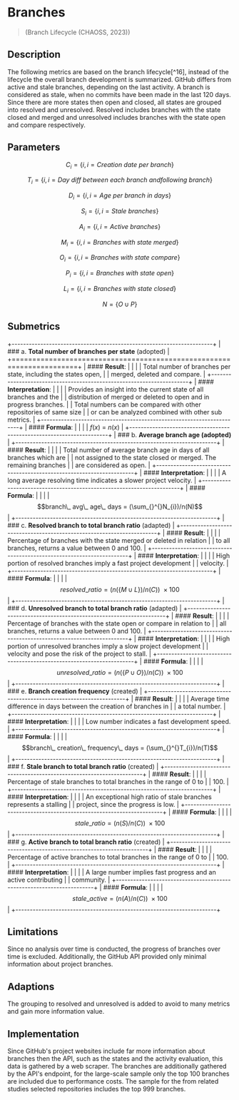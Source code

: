 # Branches 
>(Branch Lifecycle (CHAOSS, 2023))

## Description
The following metrics are based on the branch
lifecycle[^16], instead of the lifecycle the overall branch development
is summarized. GitHub differs from active and stale branches, depending
on the last activity. A branch is considered as stale, when no commits
have been made in the last 120 days. Since there are more states then
open and closed, all states are grouped into resolved and unresolved.
Resolved includes branches with the state closed and merged and
unresolved includes branches with the state open and compare
respectively.

## Parameters

$$C_{i} = \{ i,i = Creation\ date\ per\ branch\}$$

$${T_{i} = \{ i,i = Day\ diff\ between\ each\ branch\ and
}{following\ branch\}}$$

$$D_{i} = \{ i,i = Age\ per\ branch\ in\ days\}$$

$$S_{i} = \{ i,i = Stale\ branches\}$$

$$A_{i} = \{ i,i = Active\ branches\}$$

$$M_{i} = \{ i,i = Branches\ with\ state\ merged\}$$

$$O_{i} = \{ i,i = Branches\ with\ state\ compare\}$$

$$P_{i} = \{ i,i = Branches\ with\ state\ open\}$$

$$L_{i} = \{ i,i = Branches\ with\ state\ closed\}$$

$$N = \{ O \cup P\}$$

## Submetrics

+----------------------------------------------------------------------+
| ### a.  **Total number of branches per state** (adopted)             |
+======================================================================+
| #### **Result**:                                                     |
|                                                                      |
| Total number of branches per state, including the states open,       |
| merged, deleted and compare.                                         |
+----------------------------------------------------------------------+
| #### **Interpretation**:                                             |
|                                                                      |
| Provides an insight into the current state of all branches and the   |
| distribution of merged or deleted to open and in progress branches.  |
| Total numbers can be compared with other repositories of same size   |
| or can be analyzed combined with other sub metrics.                  |
+----------------------------------------------------------------------+
| #### **Formula**:                                                    |
|                                                                      |
| $f(x)\  = \ n(x)$                                                    |
+----------------------------------------------------------------------+
| ### b.  **Average branch age (adopted)**                             |
+----------------------------------------------------------------------+
| #### **Result**:                                                     |
|                                                                      |
| Total number of average branch age in days of all branches which are |
| not assigned to the state closed or merged. The remaining branches   |
| are considered as open.                                              |
+----------------------------------------------------------------------+
| #### **Interpretation**:                                             |
|                                                                      |
| A long average resolving time indicates a slower project velocity.   |
+----------------------------------------------------------------------+
| #### **Formula**:                                                    |
|                                                                      |
| $$branch\_ avg\_ age\_ days = (\sum_{}^{}N_{i})/n(N)$$               |
+----------------------------------------------------------------------+
| ### c.  **Resolved branch to total branch ratio** (adapted)          |
+----------------------------------------------------------------------+
| #### **Result**:                                                     |
|                                                                      |
| Percentage of branches with the state merged or deleted in relation  |
| to all branches, returns a value between 0 and 100.                  |
+----------------------------------------------------------------------+
| #### **Interpretation**:                                             |
|                                                                      |
| High portion of resolved branches imply a fast project development   |
| velocity.                                                            |
+----------------------------------------------------------------------+
| #### **Formula**:                                                    |
|                                                                      |
| $$resolved\_ ratio = (n(\{ M \cup L\})/n(C))\  \times 100$$          |
+----------------------------------------------------------------------+
| ### d.  **Unresolved branch to total branch ratio** (adapted)        |
+----------------------------------------------------------------------+
| #### **Result**:                                                     |
|                                                                      |
| Percentage of branches with the state open or compare in relation to |
| all branches, returns a value between 0 and 100.                     |
+----------------------------------------------------------------------+
| #### **Interpretation**:                                             |
|                                                                      |
| High portion of unresolved branches imply a slow project development |
| velocity and pose the risk of the project to stall.                  |
+----------------------------------------------------------------------+
| #### **Formula**:                                                    |
|                                                                      |
| $$unresolved\_ ratio = (n(\{ P \cup O\})/n(C))\  \times 100$$        |
+----------------------------------------------------------------------+
| ### e.  **Branch creation frequency** (created)                      |
+----------------------------------------------------------------------+
| #### **Result**:                                                     |
|                                                                      |
| Average time difference in days between the creation of branches in  |
| a total number.                                                      |
+----------------------------------------------------------------------+
| #### **Interpretation**:                                             |
|                                                                      |
| Low number indicates a fast development speed.                       |
+----------------------------------------------------------------------+
| #### **Formula**:                                                    |
|                                                                      |
| $$branch\_ creation\_ frequency\_ days = (\sum_{}^{}T_{i})/n(T)$$    |
+----------------------------------------------------------------------+
| ### f.  **Stale branch to total branch ratio** (created)             |
+----------------------------------------------------------------------+
| #### **Result**:                                                     |
|                                                                      |
| Percentage of stale branches to total branches in the range of 0 to  |
| 100.                                                                 |
+----------------------------------------------------------------------+
| #### **Interpretation**:                                             |
|                                                                      |
| An exceptional high ratio of stale branches represents a stalling    |
| project, since the progress is low.                                  |
+----------------------------------------------------------------------+
| #### **Formula**:                                                    |
|                                                                      |
| $$stale\_ ratio = (n(S)/n(C))\  \times 100$$                         |
+----------------------------------------------------------------------+
| ### g.  **Active branch to total branch ratio** (created)            |
+----------------------------------------------------------------------+
| #### **Result**:                                                     |
|                                                                      |
| Percentage of active branches to total branches in the range of 0 to |
| 100.                                                                 |
+----------------------------------------------------------------------+
| #### **Interpretation**:                                             |
|                                                                      |
| A large number implies fast progress and an active contributing      |
| community.                                                           |
+----------------------------------------------------------------------+
| #### **Formula**:                                                    |
|                                                                      |
| $$stale\_ active = (n(A)/n(C))\  \times 100$$                        |
+----------------------------------------------------------------------+

## Limitations
Since no analysis over time is conducted, the progress
of branches over time is excluded. Additionally, the GitHub API provided
only minimal information about project branches.

## Adaptions
The grouping to resolved and unresolved is added to avoid
to many metrics and gain more information value.

## Implementation
Since GitHub's project websites include far more
information about branches then the API, such as the states and the
activity evaluation, this data is gathered by a web scraper. The
branches are additionally gathered by the API's endpoint, for the
large-scale sample only the top 100 branches are included due to
performance costs. The sample for the from related studies selected
repositories includes the top 999 branches.
